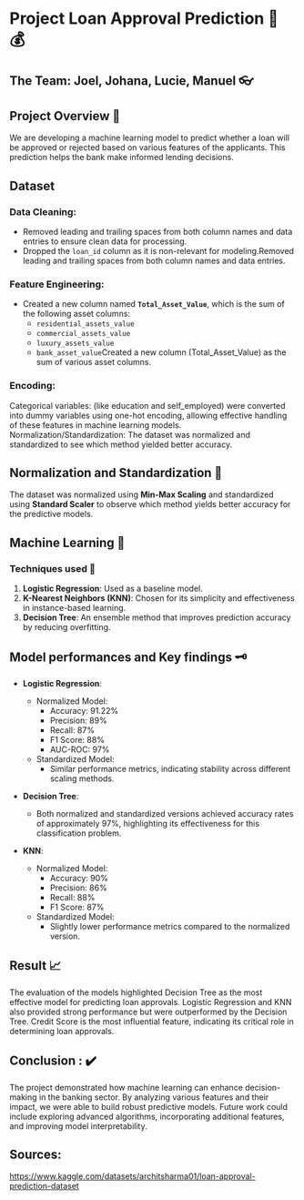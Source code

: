 # Project Loan Approval Prediction 🏦 💰

## The Team: Joel, Johana, Lucie, Manuel  👓


## Project Overview 📑
We are developing a machine learning model to predict whether a loan will be approved or rejected based on various features of the applicants. 
This prediction helps the bank make informed lending decisions.

## Dataset 
### Data Cleaning: 
- Removed leading and trailing spaces from both column names and data entries to ensure clean data for processing.
- Dropped the `loan_id` column as it is non-relevant for modeling.Removed leading and trailing spaces from both column names and data entries.

### Feature Engineering: 
- Created a new column named **`Total_Asset_Value`**, which is the sum of the following asset columns:
  - `residential_assets_value`
  - `commercial_assets_value`
  - `luxury_assets_value`
  - `bank_asset_value`Created a new column (Total_Asset_Value) as the sum of various asset columns.

### Encoding: 
Categorical variables: (like education and self_employed) were converted into dummy variables using one-hot encoding, allowing effective handling of these features in machine learning models.
Normalization/Standardization: The dataset was normalized and standardized to see which method yielded better accuracy.

## Normalization and Standardization 🔧
 The dataset was normalized using **Min-Max Scaling** and standardized using **Standard Scaler** to observe which method yields better accuracy for the predictive models.

## Machine Learning 🧠
### Techniques used 🧰
1. **Logistic Regression**: Used as a baseline model.
2. **K-Nearest Neighbors (KNN)**: Chosen for its simplicity and effectiveness in instance-based learning.
3. **Decision Tree**: An ensemble method that improves prediction accuracy by reducing overfitting.

## Model performances and Key findings 🗝️
- **Logistic Regression**:
  - Normalized Model:
    - Accuracy: 91.22%
    - Precision: 89%
    - Recall: 87%
    - F1 Score: 88%
    - AUC-ROC: 97%
  - Standardized Model:
    - Similar performance metrics, indicating stability across different scaling methods.

- **Decision Tree**:
  - Both normalized and standardized versions achieved accuracy rates of approximately 97%, highlighting its effectiveness for this classification problem.

- **KNN**:
  - Normalized Model:
    - Accuracy: 90%
    - Precision: 86%
    - Recall: 88%
    - F1 Score: 87%
  - Standardized Model:
    - Slightly lower performance metrics compared to the normalized version.

## Result 📈
The evaluation of the models highlighted Decision Tree as the most effective model for predicting loan approvals. 
Logistic Regression and KNN also provided strong performance but were outperformed by the Decision Tree.
Credit Score is the most influential feature, indicating its critical role in determining loan approvals.

## Conclusion : ✔️
The project demonstrated how machine learning can enhance decision-making in the banking sector. 
By analyzing various features and their impact, we were able to build robust predictive models. 
Future work could include exploring advanced algorithms, incorporating additional features, and improving model interpretability.

## Sources:
https://www.kaggle.com/datasets/architsharma01/loan-approval-prediction-dataset 
